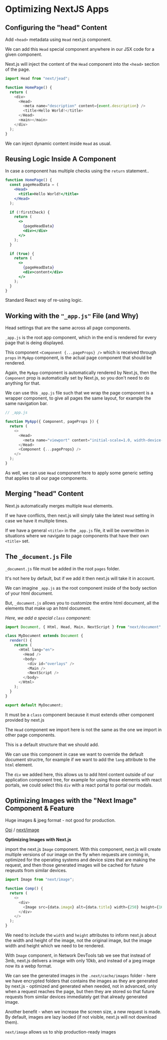 # Optimizing NextJS Apps

## Configuring the "head" Content

Add `<head>` metadata using `Head` next.js component.

We can add this `Head` special component anywhere in our JSX code for a given component.

Next.js will inject the content of the `Head` component into the `<head>` section of the page.

```js
import Head from "next/jead";

function HomePage() {
  return (
    <div>
      <Head>
        <meta name="description" content={event.description} />
        <title>Hello World!</title>
      </Head>
      <main></main>
    </div>
  );
}
```

We can inject dynamic content inside `Head` as usual.

## Reusing Logic Inside A Component

In case a component has multiple checks using the `return` statement..

```jsx
function HomePage() {
  const pageHeadData = (
    <Head>
      <title>Hello World!</title>
    </Head>
  );

  if (!firstCheck) {
    return (
      <>
        {pageHeadData}
        <div></div>
      </>
    );
  }

  if (true) {
    return (
      <>
        {pageHeadData}
        <div>content</div>
      </>
    );
  }
}
```

Standard React way of re-using logic.

## Working with the `"_app.js"` File (and Why)

Head settings that are the same across all page components.

`_app.js` is the root app component, which in the end is rendered for every page that is deing displayed.

This component `<Component {...pageProps} />` which is received through `props` in `MyApp` component, is the actual page component that should be rendered.

Again, the `MyApp` component is automatically rendered by Next.js, then the `Component` prop is automatically set by Next.js, so you don't need to do anything for that.

We can use this `_app.js` file such that we wrap the page component is a wrapper component, to give all pages the same layout, for example the same navigation bar.

```js
// _app.js

function MyApp({ Component, pageProps }) {
  return (
    <>
      <Head>
        <meta name="viewport" content="initial-scale=1.0, width-device-width" />
      </Head>
      <Component {...pageProps} />
    </>
  );
}
```

As well, we can use `Head` component here to apply some generic setting that applies to all our page components.

## Merging "head" Content

Next.js automatically merges multiple `Head` elements.

If we have conflicts, then next.js will simply take the latest `Head` setting in case we have it multiple times.

If we have a general `<title>` in the `_app.js` file, it will be overwritten in situations where we navigate to page components that have their own `<title>` set.

## The `_document.js` File

`_document.js` file must be added in the root `pages` folder.

It's not here by default, but if we add it then next.js will take it in account.

We can imagine `_app.js` as the root component inside of the body section of your html document.

But, `_document.js` allows you to customize the entire html document, all the elements that make up an html document.

_Here, we add a special `class` component:_

```js
import Document, { Html, Head, Main, NextScript } from "next/document";

class MyDocument extends Document {
  render() {
    return (
      <Html lang="en">
        <Head />
        <body>
          <div id="overlays" />
          <Main />
          <NextScript />
        </body>
      </Html>
    );
  }
}

export default MyDocument;
```

It must be a `class` component because it must extends other component provided by next.js

The `Head` component we import here is not the same as the one we import in other page components.

This is a default structure that we should add.

We can use this component in case we want to override the default document structre, for example if we want to add the `lang` attribute to the `html` element.

The `div` we added here, this allows us to add html content outside of our application component tree, for example for using those elements with react portals, we could select this `div` with a react portal to portal our modals.

## Optimizing Images with the "Next Image" Component & Feature

Huge images & jpeg format - not good for production.

[Opi](https://nextjs.org/docs/pages/building-your-application/optimizing/images) / [next/image](https://nextjs.org/docs/pages/api-reference/components/image)

**Optimizing Images with Next.js**

import the next.js `Image` component. With this component, next.js will create multiple versions of our image on the fly when requests are coming in, optimized for the operating systems and device sizes that are making the request, and then those generated images will be cached for future reqeusts from similar devices.

```js
import Image from "next/image";

function Comp() {
  return (
    <>
      <div>
        <Image src={data.image} alt={data.title} width={250} height={160} />
      </div>
    </>
  );
}
```

We need to include the `width` and `height` attributes to inform next.js about the width and height of the image, not the original image, but the image width and height which we need to be rendered.

With `Image` component, in Network DevTools tab we see that instead of 3mb, next.js delivers a image with only 10kb, and instead of a jpeg image now its a webp format.

We can see the generated images in the `.next/cache/images` folder - here we have encrypted folders that contains the images as they are generated by next.js - optimized and generated when needed, not in advanced, only when a request reaches the page, but then they are stored so that future requests from similar devices immediately get that already generated image.

Another benefit - when we increase the screen size, a new request is made. By default, images are lazy laoded (if not visible, next.js will not download them).

`next/image` allows us to ship production-ready images
